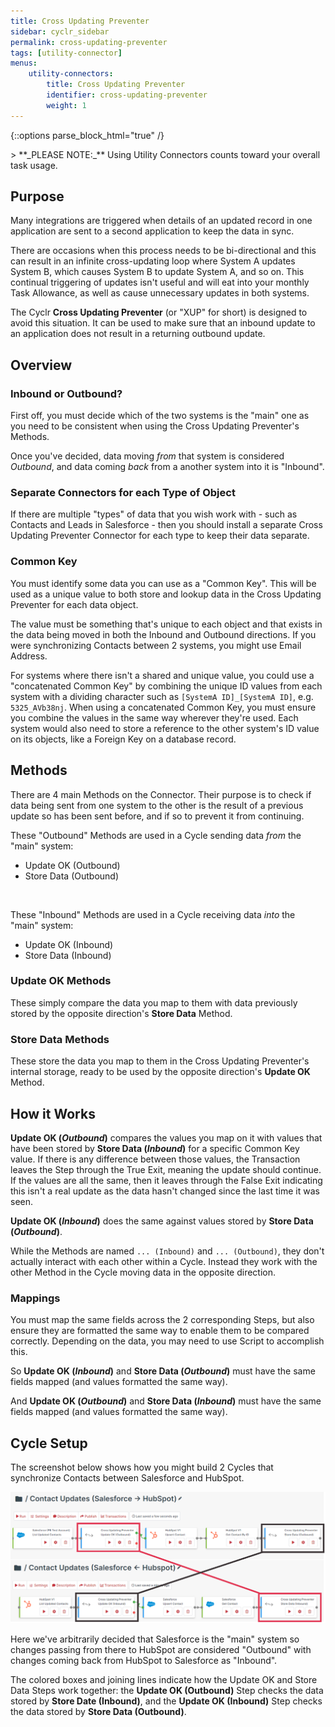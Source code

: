 ```yaml
---
title: Cross Updating Preventer
sidebar: cyclr_sidebar
permalink: cross-updating-preventer
tags: [utility-connector]
menus:
    utility-connectors:
        title: Cross Updating Preventer
        identifier: cross-updating-preventer
        weight: 1
---
```

{::options parse_block_html="true" /}
<section class="card py-5 my-5">
> **_PLEASE NOTE:_** Using Utility Connectors counts toward your overall task usage.

## Purpose

Many integrations are triggered when details of an updated record in one application are sent to a second application to keep the data in sync.

There are occasions when this process needs to be bi-directional and this can result in an infinite cross-updating loop where System A updates System B, which causes System B to update System A, and so on.  This continual triggering of updates isn't useful and will eat into your monthly Task Allowance, as well as cause unnecessary updates in both systems.

The Cyclr **Cross Updating Preventer** (or "XUP" for short) is designed to avoid this situation.  It can be used to make sure that an inbound update to an application does not result in a returning outbound update.


## Overview

### Inbound or Outbound?
First off, you must decide which of the two systems is the "main" one as you need to be consistent when using the Cross Updating Preventer's Methods.

Once you've decided, data moving *from* that system is considered *Outbound*, and data coming *back* from a another system into it is "Inbound".

### Separate Connectors for each Type of Object
If there are multiple "types" of data that you wish work with - such as Contacts and Leads in Salesforce - then you should install a separate Cross Updating Preventer Connector for each type to keep their data separate.

### Common Key
You must identify some data you can use as a "Common Key".  This will be used as a unique value to both store and lookup data in the Cross Updating Preventer for each data object.

The value must be something that's unique to each object and that exists in the data being moved in both the Inbound and Outbound directions.  If you were synchronizing Contacts between 2 systems, you might use Email Address.

For systems where there isn't a shared and unique value, you could use a "concatenated Common Key" by combining the unique ID values from each system with a dividing character such as `[SystemA ID]_[SystemA ID]`, e.g. `5325_AVb38nj`.  When using a concatenated Common Key, you must ensure you combine the values in the same way wherever they're used.  Each system would also need to store a reference to the other system's ID value on its objects, like a Foreign Key on a database record.

## Methods

There are 4 main Methods on the Connector.  Their purpose is to check if data being sent from one system to the other is the result of a previous update so has been sent before, and if so to prevent it from continuing.

These "Outbound" Methods are used in a Cycle sending data *from* the "main" system:
* Update OK (Outbound)
* Store Data (Outbound)
<br />

These "Inbound" Methods are used in a Cycle receiving data *into* the "main" system:
* Update OK (Inbound)
* Store Data (Inbound)



### **Update OK** Methods
These simply compare the data you map to them with data previously stored by the opposite direction's **Store Data** Method.

### **Store Data** Methods
These store the data you map to them in the Cross Updating Preventer's internal storage, ready to be used by the opposite direction's **Update OK** Method.


## How it Works

**Update OK (*Outbound*)** compares the values you map on it with values that have been stored by **Store Data (*Inbound*)** for a specific Common Key value.  If there is any difference between those values, the Transaction leaves the Step through the True Exit, meaning the update should continue.  If the values are all the same, then it leaves through the False Exit indicating this isn't a real update as the data hasn't changed since the last time it was seen.

**Update OK (*Inbound*)** does the same against values stored by **Store Data (*Outbound*)**.


While the Methods are named `... (Inbound)` and `... (Outbound)`, they don't actually interact with each other within a Cycle.  Instead they work with the other Method in the Cycle moving data in the opposite direction.


### Mappings
You must map the same fields across the 2 corresponding Steps, but also ensure they are formatted the same way to enable them to be compared correctly. Depending on the data, you may need to use Script to accomplish this.

So **Update OK (*Inbound*)** and **Store Data (*Outbound*)** must have the same fields mapped (and values formatted the same way).

And **Update OK (*Outbound*)** and **Store Data (*Inbound*)** must have the same fields mapped (and values formatted the same way).


## Cycle Setup

The screenshot below shows how you might build 2 Cycles that synchronize Contacts between Salesforce and HubSpot.

![](./images/cross-updating-preventer-2-cycles.png)

Here we've arbitrarily decided that Salesforce is the "main" system so changes passing from there to HubSpot are considered "Outbound" with changes coming back from HubSpot to Salesforce as "Inbound".

The colored boxes and joining lines indicate how the Update OK and Store Data Steps work together: the **Update OK (Outbound)** Step checks the data stored by **Store Date (Inbound)**, and the **Update OK (Inbound)** Step checks the data stored by **Store Data (Outbound)**.


</section>
